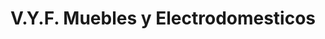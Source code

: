 ---
title: "V.Y.F. Muebles y Electrodomesticos"
url: /presidente-franco/v-y-f-muebles-y-electrodomesticos/
shop: Allgemein
---